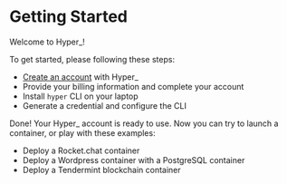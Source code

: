 # Getting Started

Welcome to Hyper_!

To get started, please following these steps:

- [Create an account](https://hyper.sh/signup/) with Hyper_
- Provide your billing information and complete your account
- Install `hyper` CLI on your laptop
- Generate a credential and configure the CLI

Done! Your Hyper_ account is ready to use. Now you can try to launch a container, or play with these examples:

- Deploy a Rocket.chat container
- Deploy a Wordpress container with a PostgreSQL container
- Deploy a Tendermint blockchain container
